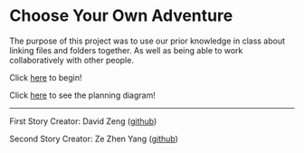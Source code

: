 # Choose Your Own Adventure

The purpose of this project was to use our prior knowledge in class about linking files and folders together. As well as being able to work collaboratively with other people.

Click [here](beginning.md) to begin!

Click [here](https://docs.google.com/drawings/d/1fFGO9SQ7wHhwUIaSx6R7rnEZyibuOb9Tk0wqLiZK7W8/edit?usp=sharing) to see the planning diagram!

---
First Story Creator: David Zeng ([github](https://github.com/DavidZ1284))

Second Story Creator: Ze Zhen Yang ([github](https://github.com/zey3830))